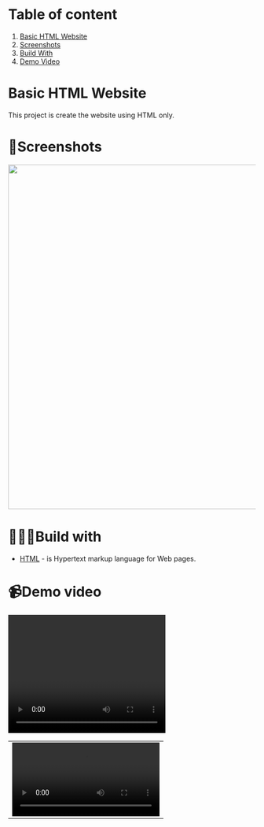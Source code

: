 # Table of content
1. [Basic HTML Website](#basic-html-website)
2. [Screenshots](#screenshots)
3. [Build With](#build-with)
4. [Demo Video](#demo-video)


# Basic HTML Website
This project is create the website using HTML only.


# 📸Screenshots
<img src = "https://github.com/user-attachments/assets/f12724eb-9572-4ef5-b7cf-69110c721741" width = "800" height = "700">




# 🧑🏾‍💻Build with
* [HTML](https://www.w3schools.com/html/) - is Hypertext markup language for Web pages.


# 📹Demo video     
<table>
 <tr>
   <video width="320" height="240" controls>
        <td> <video src = "https://github.com/user-attachments/assets/92e16c8b-eab9-4884-90ff-534a27f1101e" type="video/mp4"/> </td>
   </video>
 </tr>
</table>


